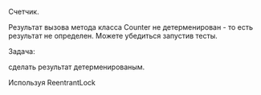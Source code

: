Счетчик.

Результат вызова метода класса Counter не детерменирован - то есть результат не определен.
Можете убедиться запустив тесты.

Задача: 

сделать результат детерменированым.

Используя
ReentrantLock